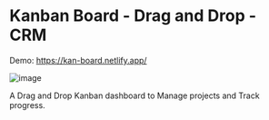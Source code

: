 
# Kanban Board - Drag and Drop - CRM 

Demo: https://kan-board.netlify.app/

![image](https://github.com/user-attachments/assets/aa07badf-a11c-4ca3-9394-5a47f0755c22)

A Drag and Drop Kanban dashboard to Manage projects and Track progress.
